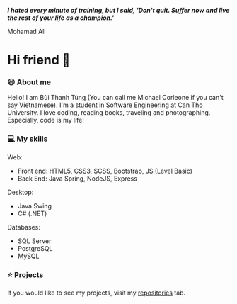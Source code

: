 _**I hated every minute of training, but I said, 'Don't quit. Suffer now and live the rest of your life as a champion.'**_

Mohamad Ali


<h1>Hi friend 👋 </h1> 
<h3>😃 About me</h3>
<p>Hello! I am Bùi Thanh Tùng (You can call me Michael Corleone if you can't say Vietnamese). I'm a student in Software Engineering at Can Tho University. I love coding, reading books, traveling and photographing. Especially, code is my life!</p>

<h3>💻 My skills</h3>
<p>
  Web: 
  <ul>
    <li>Front end: HTML5, CSS3, SCSS, Bootstrap, JS (Level Basic)</li>
    <li>Back End: Java Spring, NodeJS, Express</li>
  </ul>
</p>
<p>Desktop:
  <ul>
    <li>Java Swing</li>
    <li>C# (.NET)</li>
  </ul>
</p>
<p>
Databases:
  <ul>
    <li>SQL Server</li>
    <li>PostgreSQL</li>
    <li>MySQL</li>
  </ul>
</p>

<h3>⭐ Projects</h3>
<p>If you would like to see my projects, visit my <a href="https://github.com/bthanhtung?tab=repositories">repositories</a> tab.</p>
